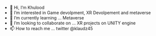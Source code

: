 - 👋 Hi, I’m Khulood
- 👀 I’m interested in Game devolpment, XR Devolpement and metaverse 
- 🌱 I’m currently learning ... Metaverse
- 💞️ I’m looking to collaborate on ... XR projects on UNITY engine
- 📫 How to reach me ... twitter @klaudz45

<!---
Klaudzdeleo94/Klaudzdeleo94 is a ✨ special ✨ repository because its `README.md` (this file) appears on your GitHub profile.
You can click the Preview link to take a look at your changes.
--->
